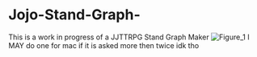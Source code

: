 # Jojo-Stand-Graph-
This is a work in progress of a JJTTRPG Stand Graph Maker 
![Figure_1](https://github.com/user-attachments/assets/31ae4419-596c-4aef-87a7-31e952f73382)
I MAY do one for mac if it is asked more then twice idk tho 
